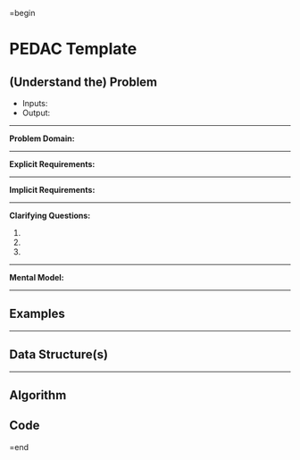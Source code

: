 =begin

PEDAC Template
==============

(Understand the) Problem
------------------------

-  Inputs:
-  Output:

---

**Problem Domain:**

---

**Explicit Requirements:**

---


**Implicit Requirements:**

---

**Clarifying Questions:**

1.
2.
3.

---

**Mental Model:**

---

Examples 
--------------





---

Data Structure(s)
--------------


---

Algorithm
---------



Code
----

=end